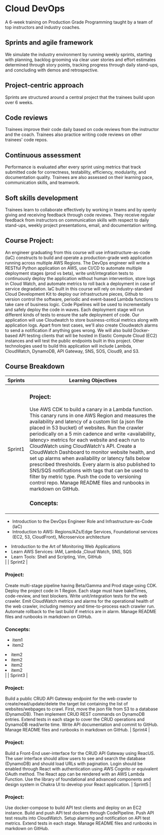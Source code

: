 # Cloud DevOps  
A 6-week training on Production Grade Programming taught by a team of top instructors and industry coaches. 
## Sprints and agile framework
We simulate the industry environment by running weekly sprints, starting with planning, backlog grooming via clear user stories and effort estimates determined through story points, tracking progress through daily stand-ups, and concluding with demos and retrospective. 
## Project-centric approach
 Sprints are structured around a central project that the trainees build upon over 6 weeks. 
## Code reviews
 Trainees improve their code daily based on code reviews from the instructor and the coach. Trainees also practice writing code reviews on other trainees' code repos. 
## Continuous assessment
 Performance is evaluated after every sprint using metrics that track submitted code for correctness, testability, efficiency, modularity, and documentation quality. Trainees are also assessed on their learning pace, communication skills, and teamwork. 
## Soft skills development
 Trainees learn to collaborate effectively by working in teams and by openly giving and receiving feedback through code reviews. They receive regular feedback from instructors on communication skills with respect to daily stand-ups, weekly project presentations, email, and documentation writing.
 
## Course Project:
An engineer graduating from this course will use infrastructure-as-code (laC) constructs to build and operate a production-grade web application running across multiple AWS Regions. The DevOps engineer will write a RESTful Python application on AWS, use Cl/CD to automate multiple deployment stages (prod vs beta), write unit/integration tests to continuously deploy the application without human intervention, store logs in Cloud Watch, and automate metrics to roll back a deployment in case of service degradation. 
laC built in this course will rely on industry-standard Cloud Development Kit to deploy our infrastructure pieces, Github to version control the software, periodic and event-based Lambda functions to take care of business logic. Code Pipelines will be used to incrementally and safely deploy the code in waves. Each deployment stage will run different kinds of tests to ensure the safe deployment of code.
Our application will use Cloudwatch to store business-critical metrics along with application logs. Apart from test cases, we'll also create Cloudwatch alarms to send a notification if anything goes wrong. We will also build Docker-based API testing clients that will be hosted in Elastic Compute Cloud (EC2) instances and will test the public endpoints built in this project. Other technologies used to build this application will include Lambda, CloudWatch, DynamoDB, API Gateway, SNS, SOS, Cloud9, and S3.

## Course Breakdown

| Sprints      | Learning Objectives |
| ---------------------- | -------------------------------- |
|Sprint1|<h3> Project: </h3> Use AWS CDK to build a canary in a Lambda function. This canary runs in one AWS Region and measures the availability and latency of a custom list (a json file placed in 53 bucket) of websites. Run the crawler periodically on a 5 min cadence and write <availability, latency> metrics for each website and each run to CloudWatch using CloudWatch's API. Create a CloudWatch Dashboard to monitor website health, and set up alarms when availability or latency falls below prescribed thresholds. Every alarm is also published to SNS/SQS notifications with tags that can be used to filter by metric type. Push the code to versioning control repo. Manage README files and runbooks in markdown on GitHub.<h3> Concepts: </h3>
<ul><li>Introduction to the DevOps Engineer Role and Infrastructure-as-Code (laC) </li>
<li>Introduction to AWS: Regions/AZs/Edge Services, Foundational services (EC2, 53, CloudFront), Microservice architecture 
</li></ul> <li>Introduction to the Art of Monitoring Web Applications </li>
<li>Learn AWS Services: IAM, Lambda ,Cloud Watch, SNS, SQS </li>
<li>Learn Tools: Shell and Scripting, Vim, GitHub </li></ul>  |  
| Sprint2  | <h3> Project: </h3> Create multi-stage pipeline having Beta/Gamma and Prod stage using CDK. Deploy the project code in 1 Region. Each stage must have bakeTimes, code-review, and test blockers. Write unit/integration tests for the web crawler. Emit CloudWatch metrics and alarms for the operational health of the web crawler, including memory and time-to-process each crawler run. Automate rollback to the last build if metrics are in alarm. Manage README files and runbooks in markdown on GitHub.<h3> Concepts: </h3> <ul><li>item1</li> <li>item2</li></ul>  <li>item2</li></ul>   <li>item2</li></ul>   <li>item2</li></ul>  <li>item2</li></ul> |
| Sprint3  | <h3> Project: </h3>Build a public CRUD API Gateway endpoint for the web crawler to create/read/update/delete the target list containing the list of websites/webpages to crawl. First, move the json file from S3 to a database (DynamoDB). Then implement CRUD REST commands on DynamoDB entries. Extend tests in each stage to cover the CRUD operations and DynamoDB read/write time. Write API documentation and commit to GitHub. Manage README files and runbooks in markdown on GitHub. 
| Sprint4  | <h3> Project: </h3>Build a Front-End user-interface for the CRUD API Gateway using ReacUS. The user interface should allow users to see and search the database (DynamoDB) and should load URLs with pagination. Login should be enabled through React with authentication using AWS Cognito or equivalent OAuth method. The React app can be rendered with an AWS Lambda Function. Use the library of foundational and advanced components and design system in Chakra UI to develop your React application. 
 | Sprint5 | <h3> Project: </h3> Use docker-compose to build API test clients and deploy on an EC2 instance. Build and push API test dockers through CodePipeline. Push API test results into CloudWatch. Setup alarming and notification on API test metrics. Extend tests in each stage. Manage README files and runbooks in markdown on GitHub. 
